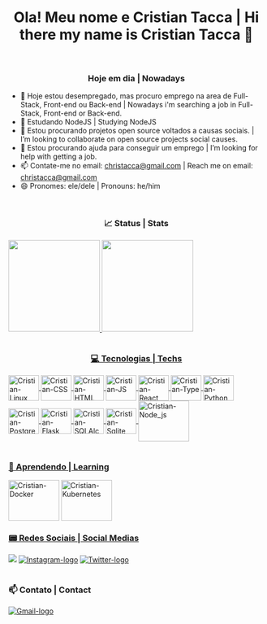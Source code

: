 <h1 align='center'> Ola! Meu nome e Cristian Tacca | Hi there my name is Cristian Tacca 👋 </h1>

<br/>

<h3 align='center'> Hoje em dia | Nowadays </h3>

- 🔭 Hoje estou desempregado, mas procuro emprego na area de Full-Stack, Front-end ou Back-end | Nowadays i'm searching a job in Full-Stack, Front-end or Back-end.
- 🌱 Estudando NodeJS | Studying NodeJS
- 👯 Estou procurando projetos open source voltados a causas sociais. | I’m looking to collaborate on open source projects social causes.
- 🤔 Estou procurando ajuda para conseguir um emprego | I’m looking for help with getting a job.
- 📫 Contate-me no email: christacca@gmail.com | Reach me on email: christacca@gmail.com
- 😄 Pronomes: ele/dele | Pronouns: he/him

<br/>

<h3 align='center' >📈 Status | Stats </h3>

<div>
  <a href='https://github.com/CristianTacca'>
  <img height='180em' src='https://github-readme-stats.vercel.app/api?username=CristianTacca&show_icons=true&theme=github_dark&include_all_commits=true&count_private=true' />
  <img height='180em' src='https://github-readme-stats.vercel.app/api/top-langs/?username=CristianTacca&layout=compact&langs_count=16&theme=github_dark' />
</div>

<br/>
	
<h3 align='center' >💻 Tecnologias | Techs</h3>
	
<div style='display: inline_block'>
	<img align='center' alt='Cristian-Linux' height='50' width='60' src="https://cdn.jsdelivr.net/gh/devicons/devicon/icons/linux/linux-original.svg" />
	<img align='center' alt='Cristian-CSS' height='50' width='60' src="https://cdn.jsdelivr.net/gh/devicons/devicon/icons/css3/css3-original.svg" />
	<img align='center' alt='Cristian-HTML' height='50' width='60' src="https://cdn.jsdelivr.net/gh/devicons/devicon/icons/html5/html5-original.svg" />	
	<img align='center' alt='Cristian-JS' height='50' width='60' src="https://cdn.jsdelivr.net/gh/devicons/devicon/icons/javascript/javascript-plain.svg" />
	<img align='center' alt='Cristian-React' height='50' width='60' src="https://cdn.jsdelivr.net/gh/devicons/devicon/icons/react/react-original.svg" />
	<img align='center' alt='Cristian-Type' height='50' width='60' src="https://cdn.jsdelivr.net/gh/devicons/devicon/icons/typescript/typescript-plain.svg" />
	<img align='center' alt='Cristian-Python' height='50' width='60' src="https://cdn.jsdelivr.net/gh/devicons/devicon/icons/python/python-original.svg" />
	<img align='center' alt='Cristian-PostgreSQL' height='50' width='60' src="https://cdn.jsdelivr.net/gh/devicons/devicon/icons/postgresql/postgresql-original-wordmark.svg" />
	<img align='center' alt='Cristian-Flask' height='50' width='60' src="https://cdn.jsdelivr.net/gh/devicons/devicon/icons/flask/flask-original.svg" />
	<img align='center' alt='Cristian-SQLAlchemy' height='50' width='60' src="https://cdn.jsdelivr.net/gh/devicons/devicon/icons/sqlalchemy/sqlalchemy-original.svg" />
	<img align='center' alt='Cristian-Sqlite' height='50' width='60' src="https://cdn.jsdelivr.net/gh/devicons/devicon/icons/sqlite/sqlite-original.svg" />
	<img align='center' alt='Cristian-Node_js' height='80' width='100' src="https://cdn.jsdelivr.net/gh/devicons/devicon/icons/nodejs/nodejs-original-wordmark.svg" />
</div>

<br/>
	
<h3> 🌱 Aprendendo | Learning </h3>

<div style='display: inline-block'>
	<img align='center' alt='Cristian-Docker' height='80' width='100' src="https://cdn.jsdelivr.net/gh/devicons/devicon/icons/docker/docker-plain.svg" />
	<img align='center' alt='Cristian-Kubernetes' height='80' width='100' src="https://cdn.jsdelivr.net/gh/devicons/devicon/icons/kubernetes/kubernetes-plain.svg" />
</div>
	
<br/>

<h3> 📟 Redes Sociais | Social Medias </h3>
	
<div>
	<a href='https://www.linkedin.com/in/cristian-tacca-837522182/' alt='Linkedin-logo' target='_blank'><img src='https://img.shields.io/badge/LinkedIn-0077B5?style=for-the-badge&logo=linkedin&logoColor=white' /></a>
	<a href='https://www.instagram.com/cristiantacca/' target='_blank'><img alt='Instagram-logo' src='https://img.shields.io/badge/Instagram-E4405F?style=for-the-badge&logo=instagram&logoColor=white' /></a>
	<a href='https://twitter.com/Chris_tacca' target='_blank'><img alt='Twitter-logo' src='https://img.shields.io/badge/Twitter-1DA1F2?style=for-the-badge&logo=twitter&logoColor=white' /></a>
</div>

<br/>

<h3> 📫 Contato | Contact </h3>
	
<div>
	<a href='mailto:christacca@gmail.com' target='_blank'><img alt='Gmail-logo' src='https://img.shields.io/badge/Gmail-D14836?style=for-the-badge&logo=gmail&logoColor=white' /></a>	
</div>
	
